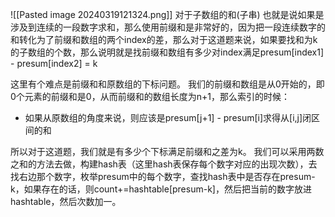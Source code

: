 ![[Pasted image 20240319121324.png]]
对于子数组的和(子串) 也就是说如果是涉及到连续的一段数字求和，那么使用前缀和是非常好的，因为把一段连续数字的和转化为了前缀和数组的两个index的差，那么对于这道题来说，如果要找和为k的子数组的个数，那么说明就是找前缀和数组有多少对index满足presum[index1] - presum[index2] = k

这里有个难点是前缀和和原数组的下标问题。
我们的前缀和数组是从0开始的，即0个元素的前缀和是0，从而前缀和的数组长度为n+1，那么索引的时候：
- 如果从原数组的角度来说，则应该是presum[j+1] - presum[i]求得从[i,j]闭区间的和

所以对于这道题，我们就是有多少个下标满足前缀和之差为k。
我们可以采用两数之和的方法去做，构建hash表（这里hash表保存每个数字对应的出现次数），去找右边那个数字，枚举presum中的每个数字，查找hash表中是否存在presum-k，如果存在的话，则count+=hashtable[presum-k]，然后把当前的数字放进hashtable，然后次数加一。

```python

```